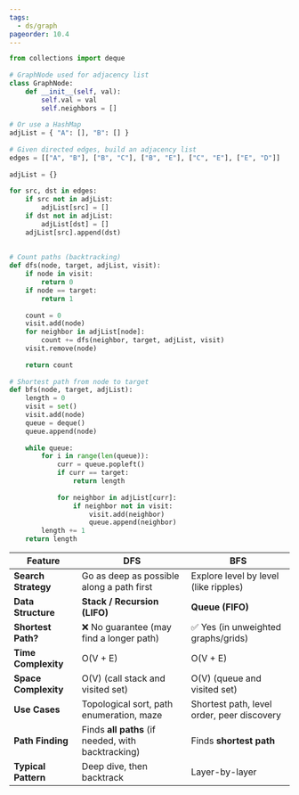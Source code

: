 ```yaml
---
tags:
  - ds/graph
pageorder: 10.4
---
```


```python
from collections import deque
 
# GraphNode used for adjacency list
class GraphNode:
    def __init__(self, val):
        self.val = val
        self.neighbors = []
 
# Or use a HashMap
adjList = { "A": [], "B": [] }
 
# Given directed edges, build an adjacency list
edges = [["A", "B"], ["B", "C"], ["B", "E"], ["C", "E"], ["E", "D"]]
 
adjList = {}
 
for src, dst in edges:
    if src not in adjList:
        adjList[src] = []
    if dst not in adjList:
        adjList[dst] = []
    adjList[src].append(dst)
 
 
# Count paths (backtracking)
def dfs(node, target, adjList, visit):
    if node in visit:
        return 0
    if node == target:
        return 1
     
    count = 0
    visit.add(node)
    for neighbor in adjList[node]:
        count += dfs(neighbor, target, adjList, visit)
    visit.remove(node)
 
    return count
 
# Shortest path from node to target
def bfs(node, target, adjList):
    length = 0
    visit = set()
    visit.add(node)
    queue = deque()
    queue.append(node)
 
    while queue:
        for i in range(len(queue)):
            curr = queue.popleft()
            if curr == target:
                return length
 
            for neighbor in adjList[curr]:
                if neighbor not in visit:
                    visit.add(neighbor)
                    queue.append(neighbor)
        length += 1
    return length
```

|Feature|**DFS**|**BFS**|
|---|---|---|
|**Search Strategy**|Go as deep as possible along a path first|Explore level by level (like ripples)|
|**Data Structure**|**Stack / Recursion (LIFO)**|**Queue (FIFO)**|
|**Shortest Path?**|❌ No guarantee (may find a longer path)|✅ Yes (in unweighted graphs/grids)|
|**Time Complexity**|O(V + E)|O(V + E)|
|**Space Complexity**|O(V) (call stack and visited set)|O(V) (queue and visited set)|
|**Use Cases**|Topological sort, path enumeration, maze|Shortest path, level order, peer discovery|
|**Path Finding**|Finds **all paths** (if needed, with backtracking)|Finds **shortest path**|
|**Typical Pattern**|Deep dive, then backtrack|Layer-by-layer|
